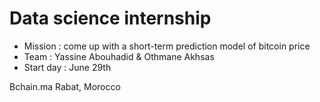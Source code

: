 # Data science internship 

- Mission : come up with a short-term prediction model of bitcoin price 
- Team : Yassine Abouhadid & Othmane Akhsas
- Start day : June 29th 

Bchain.ma
Rabat, Morocco
